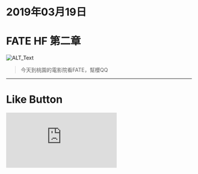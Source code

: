 # 2019年03月19日
# FATE HF 第二章

![ALT_Text](https://https://lazyteatime.github.io/2019/2019-03-19/FATE.jpg)

>今天到桃園的電影院看FATE，幫櫻QQ

* * *

# Like Button

<iframe class="lc-margin-top-64 lc-margin-bottom-32 lc-mobile" data-v-b66e9a5a="" frameborder="0" src="https://button.like.co/in/embed/lazy_tea_time/button?referrer=https://lazyteatime.github.io/2019/2019-03-19/2019-03-19&amp;type=wp"> </iframe>
